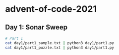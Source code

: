 # advent-of-code-2021

## Day 1: Sonar Sweep

```sh
# Part 1
cat day1/part1_sample.txt | python3 day1/part1.py
cat day1/part1_puzzle.txt | python3 day1/part1.py
```
